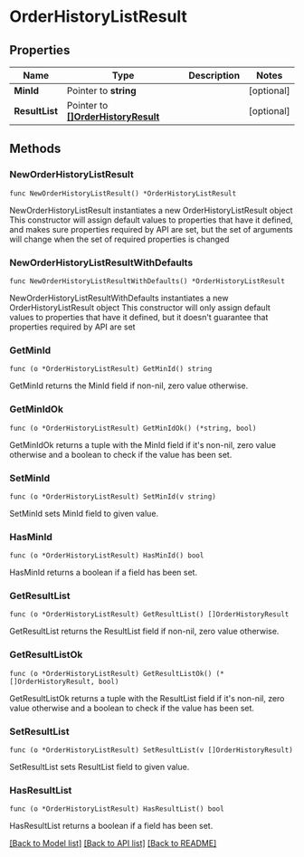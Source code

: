 # OrderHistoryListResult

## Properties

Name | Type | Description | Notes
------------ | ------------- | ------------- | -------------
**MinId** | Pointer to **string** |  | [optional] 
**ResultList** | Pointer to [**[]OrderHistoryResult**](OrderHistoryResult.md) |  | [optional] 

## Methods

### NewOrderHistoryListResult

`func NewOrderHistoryListResult() *OrderHistoryListResult`

NewOrderHistoryListResult instantiates a new OrderHistoryListResult object
This constructor will assign default values to properties that have it defined,
and makes sure properties required by API are set, but the set of arguments
will change when the set of required properties is changed

### NewOrderHistoryListResultWithDefaults

`func NewOrderHistoryListResultWithDefaults() *OrderHistoryListResult`

NewOrderHistoryListResultWithDefaults instantiates a new OrderHistoryListResult object
This constructor will only assign default values to properties that have it defined,
but it doesn't guarantee that properties required by API are set

### GetMinId

`func (o *OrderHistoryListResult) GetMinId() string`

GetMinId returns the MinId field if non-nil, zero value otherwise.

### GetMinIdOk

`func (o *OrderHistoryListResult) GetMinIdOk() (*string, bool)`

GetMinIdOk returns a tuple with the MinId field if it's non-nil, zero value otherwise
and a boolean to check if the value has been set.

### SetMinId

`func (o *OrderHistoryListResult) SetMinId(v string)`

SetMinId sets MinId field to given value.

### HasMinId

`func (o *OrderHistoryListResult) HasMinId() bool`

HasMinId returns a boolean if a field has been set.

### GetResultList

`func (o *OrderHistoryListResult) GetResultList() []OrderHistoryResult`

GetResultList returns the ResultList field if non-nil, zero value otherwise.

### GetResultListOk

`func (o *OrderHistoryListResult) GetResultListOk() (*[]OrderHistoryResult, bool)`

GetResultListOk returns a tuple with the ResultList field if it's non-nil, zero value otherwise
and a boolean to check if the value has been set.

### SetResultList

`func (o *OrderHistoryListResult) SetResultList(v []OrderHistoryResult)`

SetResultList sets ResultList field to given value.

### HasResultList

`func (o *OrderHistoryListResult) HasResultList() bool`

HasResultList returns a boolean if a field has been set.


[[Back to Model list]](../README.md#documentation-for-models) [[Back to API list]](../README.md#documentation-for-api-endpoints) [[Back to README]](../README.md)


